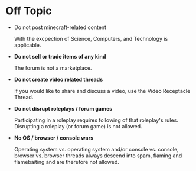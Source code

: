 # Off Topic

* Do not post minecraft-related content

    With the excpection of Science, Computers, and Technology is applicable.

* __Do not sell or trade items of any kind__

    The forum is not a marketplace.
    
* __Do not create video related threads__

    If you would like to share and discuss a video, use the Video Receptacle Thread.
    
* __Do not disrupt roleplays / forum games__

    Participating in a roleplay requires following of that roleplay's rules.
    Disrupting a roleplay (or forum game) is not allowed.
    
* __No OS / browser / console wars__

    Operating system vs. operating system and/or console vs. console, browser 
    vs. browser threads always descend into spam, flaming and flamebaiting and are therefore not allowed.
